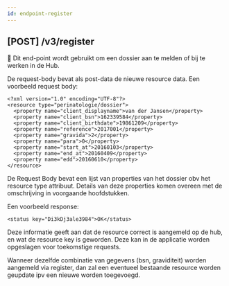 ```yaml
---
id: endpoint-register
---
```


## [POST] /v3/register

Dit end-point wordt gebruikt om een dossier aan te melden of bij te werken in de Hub.

De request-body bevat als post-data de nieuwe resource data. Een voorbeeld request body:

```
<?xml version="1.0" encoding="UTF-8"?>
<resource type="perinatologie/dossier">
  <property name="client_displayname">van der Jansen</property>
  <property name="client_bsn">162339584</property>
  <property name="client_birthdate">19861209</property>
  <property name="reference">2017001</property>
  <property name="gravida">2</property>
  <property name="para">0</property>
  <property name="start_at">20160103</property>
  <property name="end_at">20160409</property>
  <property name="edd">20160610</property>
</resource>
```

De Request Body bevat een lijst van properties van het dossier obv het resource type attribuut.
Details van deze properties komen overeen met de omschrijving in voorgaande hoofdstukken.

Een voorbeeld response:

```
<status key="Di3kDj3ale3984">OK</status>
```

Deze informatie geeft aan dat de resource correct is aangemeld op de hub, en wat de resource key is geworden. Deze kan in de applicatie worden opgeslagen voor toekomstige requests.

Wanneer dezelfde combinatie van gegevens (bsn, graviditeit) worden aangemeld via register, dan zal een eventueel bestaande resource worden geupdate ipv een nieuwe worden toegevoegd.
